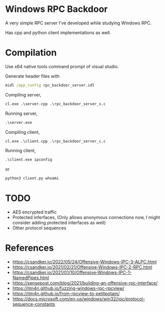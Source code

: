 # Windows RPC Backdoor 

A very simple RPC server I've developed while studying Windows RPC. 

Has cpp and python client implementations as well.


# Compilation

Use x64 native tools command prompt of visual studio.

Generate header files with

```bat
midl /app_config rpc_backdoor_server.idl
```


Compiling server,
```bat
cl.exe .\server.cpp .\rpc_backdoor_server_s.c
```

Running server,
```bat
.\server.exe
```

Compiling client,
```bat
cl.exe .\client.cpp .\rpc_backdoor_server_c.c
```

Running client,
```bat
.\client.exe ipconfig
```

or 

```bat
python3 client.py whoami
```


# TODO

* AES encrypted traffic
* Protected inferfaces, (Only allows anonymous connections now, I might consider adding protected interfaces as well)
* Other protocol sequences

# References

* https://csandker.io/2022/05/24/Offensive-Windows-IPC-3-ALPC.html
* https://csandker.io/2021/02/21/Offensive-Windows-IPC-2-RPC.html
* https://csandker.io/2021/01/10/Offensive-Windows-IPC-1-NamedPipes.html
* https://sensepost.com/blog/2021/building-an-offensive-rpc-interface/
* https://itm4n.github.io/fuzzing-windows-rpc-rpcview/
* https://itm4n.github.io/from-rpcview-to-petitpotam/
* https://docs.microsoft.com/en-us/windows/win32/rpc/protocol-sequence-constants
